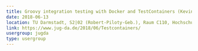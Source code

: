 ```yaml
---
title: Groovy integration testing with Docker and TestContainers (Kevin Wittek)
date: 2018-06-13
location: TU Darmstadt, S2|02 (Robert-Piloty-Geb.), Raum C110, Hochschulstr. 10, 64289 Darmstadt
link: https://www.jug-da.de/2018/06/Testcontainers/
usergroup: jugda
type: usergroup
---
```

